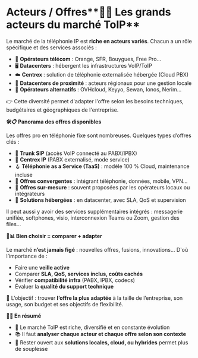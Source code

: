 # Acteurs / Offres**🏢🌐 Les grands acteurs du marché ToIP**

Le marché de la téléphonie IP est **riche en acteurs variés**. Chacun a un rôle spécifique et des services associés :

- 📶 **Opérateurs télécom** : Orange, SFR, Bouygues, Free Pro…
- 🖥️ **Datacenters** : hébergent les infrastructures VoIP/ToIP
- ☁️ **Centrex** : solution de téléphonie externalisée hébergée (Cloud PBX)
- 🧭 **Datacenters de proximité** : acteurs régionaux pour une gestion locale
- 🧩 **Opérateurs alternatifs** : OVHcloud, Keyyo, Sewan, Ionos, Nerim...

👉 Cette diversité permet d'adapter l'offre selon les besoins techniques, budgétaires et géographiques de l'entreprise.



**🛠️📋 Panorama des offres disponibles**

Les offres pro en téléphonie fixe sont nombreuses. Quelques types d’offres clés :

- 🧳 **Trunk SIP** (accès VoIP connecté au PABX/IPBX)
- 🧠 **Centrex IP** (PABX externalisé, mode service)
- 🪝 **Téléphonie as a Service (TaaS)** : modèle 100 % Cloud, maintenance incluse
- 🔄 **Offres convergentes** : intégrant téléphonie, données, mobile, VPN…
- 🧱 **Offres sur-mesure** : souvent proposées par les opérateurs locaux ou intégrateurs
- 🔐 **Solutions hébergées** : en datacenter, avec SLA, QoS et supervision

Il peut aussi y avoir des services supplémentaires intégrés : messagerie unifiée, softphones, visio, interconnexion Teams ou Zoom, gestion des files…



**🧐📊 Bien choisir = comparer + adapter**

Le marché **n’est jamais figé** : nouvelles offres, fusions, innovations... D'où l’importance de :

- Faire une **veille active**
- Comparer **SLA, QoS, services inclus, coûts cachés**
- Vérifier **compatibilité infra** (PABX, IPBX, codecs)
- Évaluer la **qualité du support technique**

🎯 L’objectif : trouver **l’offre la plus adaptée** à la taille de l’entreprise, son usage, son budget et ses objectifs de flexibilité.



**🧠💬 En résumé**

- 🛒 Le marché ToIP est riche, diversifié et en constante évolution
- 📚 Il faut **analyser chaque acteur et chaque offre selon son contexte**
- 🤝 Rester ouvert aux **solutions locales, cloud, ou hybrides** permet plus de souplesse
